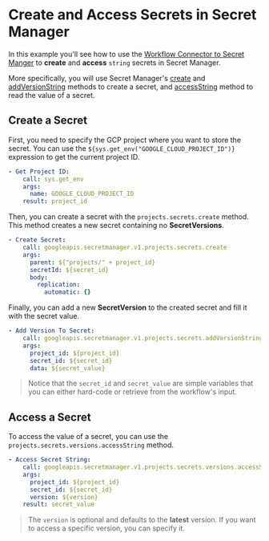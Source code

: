 # Create and Access Secrets in Secret Manager

In this example you'll see how to use the [Workflow Connector to Secret Manger](https://cloud.google.com/workflows/docs/reference/googleapis/secretmanager/Overview) to **create** and **access** `string` secrets in Secret Manager.

More specifically, you will use Secret Manager's [create](https://cloud.google.com/workflows/docs/reference/googleapis/secretmanager/v1/projects.secrets/create) and [addVersionString](https://cloud.google.com/workflows/docs/reference/googleapis/secretmanager/v1/projects.secrets/addVersionString) methods to create a secret, and [accessString](https://cloud.google.com/workflows/docs/reference/googleapis/secretmanager/v1/projects.secrets.versions/accessString) method to read the value of a secret.

## Create a Secret

First, you need to specify the GCP project where you want to store the secret. You can use the `${sys.get_env("GOOGLE_CLOUD_PROJECT_ID")}` expression to get the current project ID.

```yaml
- Get Project ID:
    call: sys.get_env
    args:
      name: GOOGLE_CLOUD_PROJECT_ID
    result: project_id
```

Then, you can create a secret with the `projects.secrets.create` method. This method creates a new secret containing no **SecretVersions**.

```yaml
- Create Secret:
    call: googleapis.secretmanager.v1.projects.secrets.create
    args:
      parent: ${"projects/" + project_id}
      secretId: ${secret_id}
      body:
        replication:
          automatic: {}
```

Finally, you can add a new **SecretVersion** to the created secret and fill it with the secret value.

```yaml
- Add Version To Secret:
    call: googleapis.secretmanager.v1.projects.secrets.addVersionString
    args:
      project_id: ${project_id}
      secret_id: ${secret_id}
      data: ${secret_value}
```

> Notice that the `secret_id` and `secret_value` are simple variables that you can either hard-code or retrieve from the workflow's input.

## Access a Secret

To access the value of a secret, you can use the `projects.secrets.versions.accessString` method.

```yaml
- Access Secret String:
    call: googleapis.secretmanager.v1.projects.secrets.versions.accessString
    args:
      project_id: ${project_id}
      secret_id: ${secret_id}
      version: ${version}
    result: secret_value
```

> The `version` is optional and defaults to the **latest** version. If you want to access a specific version, you can specify it.
